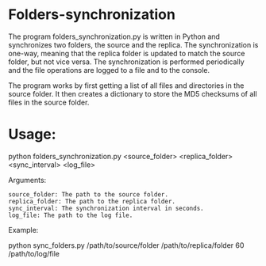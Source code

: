 # Folders-synchronization

The program folders_synchronization.py is written in Python and synchronizes two folders, the source and the replica. The synchronization is one-way, meaning that the replica folder is updated to match the source folder, but not vice versa. The synchronization is performed periodically and the file operations are logged to a file and to the console.

The program works by first getting a list of all files and directories in the source folder. It then creates a dictionary to store the MD5 checksums of all files in the source folder.


# Usage:

python folders_synchronization.py <source_folder> <replica_folder> <sync_interval> <log_file>

Arguments:

    source_folder: The path to the source folder.
    replica_folder: The path to the replica folder.
    sync_interval: The synchronization interval in seconds.
    log_file: The path to the log file.

Example:

python sync_folders.py /path/to/source/folder /path/to/replica/folder 60 /path/to/log/file
